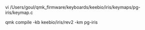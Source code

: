  vi  /Users/goul/qmk_firmware/keyboards/keebio/iris/keymaps/pg-iris/keymap.c 

qmk compile -kb keebio/iris/rev2 -km pg-iris


